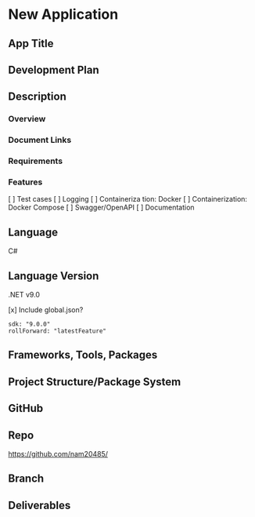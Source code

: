 # New Application

## App Title

## Development Plan

## Description

### Overview

### Document Links

### Requirements

### Features

[ ] Test cases
[ ] Logging
[ ] Containeriza tion: Docker
[ ] Containerization: Docker Compose
[ ] Swagger/OpenAPI
[ ] Documentation

## Language

C#

## Language Version

.NET v9.0

[x] Include global.json?

```
sdk: "9.0.0"
rollForward: "latestFeature"
```

## Frameworks, Tools, Packages

## Project Structure/Package System

## GitHub

## Repo

<https://github.com/nam20485/>

## Branch

## Deliverables
